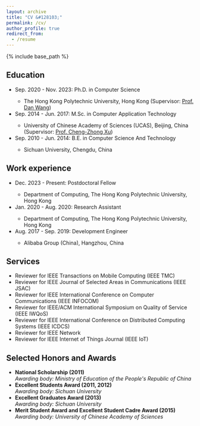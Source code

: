 ```yaml
---
layout: archive
title: "CV &#128103;"
permalink: /cv/
author_profile: true
redirect_from:
  - /resume
---
```



{% include base_path %}
<p align = "justify"> 
<h2>Education</h2>
<ul>
<li>Sep. 2020 - Nov. 2023: Ph.D. in Computer Science</li>
  <ul>
  <li>The Hong Kong Polytechnic University, Hong Kong (Supervisor: <a href="https://www4.comp.polyu.edu.hk/~csdwang/" target="_blank" rel="noopener noreferrer">Prof. Dan Wang</a>) </li>
  </ul>
<li>Sep. 2014 - Jun. 2017: M.Sc. in Computer Application Technology</li>
  <ul>
  <li>University of Chinese Academy of Sciences (UCAS), Beijing, China (Supervisor: <a href="https://www.fst.um.edu.mo/personal/czxu/" target="_blank" rel="noopener noreferrer">Prof. Cheng-Zhong Xu</a>) </li>
  </ul>
<li>Sep. 2010 - Jun. 2014: B.E. in Computer Science And Technology</li>
  <ul>
  <li>Sichuan University, Chengdu, China </li>
  </ul>
</ul>

<h2>Work experience</h2>
<ul>
<li>Dec. 2023 - Present: Postdoctoral Fellow</li>
  <ul>
  <li>Department of Computing, The Hong Kong Polytechnic University, Hong Kong</li>
  </ul>

<li>Jan. 2020 - Aug. 2020: Research Assistant</li>
  <ul>
  <li>Department of Computing, The Hong Kong Polytechnic University, Hong Kong </li>
  </ul>

<li>Aug. 2017 - Sep. 2019: Development Engineer</li>
  <ul>
  <li>Alibaba Group (China), Hangzhou, China</li>
  </ul>
</ul>

<h2>Services</h2>
<ul>
<li>Reviewer for IEEE Transactions on Mobile Computing (IEEE TMC)</li>
<li>Reviewer for IEEE Journal of Selected Areas in Communications (IEEE JSAC)</li>
<li>Reviewer for IEEE International Conference on Computer Communications (IEEE INFOCOM)</li>
<li>Reviewer for IEEE/ACM International Symposium on Quality of Service (IEEE IWQoS)</li>
<li>Reviewer for IEEE International Conference on Distributed Computing Systems (IEEE ICDCS)</li>
<li>Reviewer for IEEE Network</li>
<li>Reviewer for IEEE Internet of Things Journal (IEEE IoT)</li>
</ul>

<h2>Selected Honors and Awards</h2>
<ul>
<li><strong>National Scholarship (2011)</strong></li>
  <i>Awarding body: Ministry of Education of the People's Republic of China</i>
<li><strong>Excellent Students Award (2011, 2012)</strong></li>
  <i>Awarding body: Sichuan University</i>
<li><strong>Excellent Graduates Award (2013)</strong></li>
  <i>Awarding body: Sichuan University</i>
<li><strong>Merit Student Award and Excellent Student Cadre Award (2015)</strong></li>
  <i>Awarding body: University of Chinese Academy of Sciences</i>
</ul>
</p>
